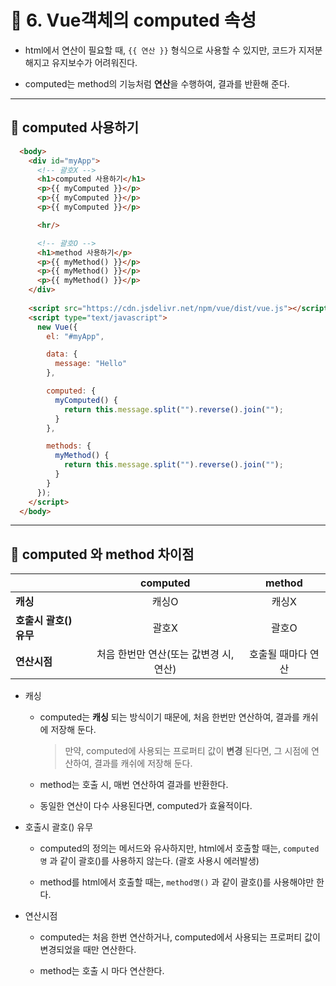# 🐫 6. Vue객체의 computed 속성

* html에서 연산이 필요할 때, ``{{ 연산 }}`` 형식으로 사용할 수 있지만, 코드가 지저분해지고 유지보수가 어려워진다.

* computed는 method의 기능처럼 **연산**을 수행하여, 결과를 반환해 준다.


---


## 🐫 computed 사용하기

  ```html
    <body>
      <div id="myApp">
        <!-- 괄호X -->
        <h1>computed 사용하기</h1>
        <p>{{ myComputed }}</p>
        <p>{{ myComputed }}</p>
        <p>{{ myComputed }}</p>

        <hr/>

        <!-- 괄호O -->
        <h1>method 사용하기</p>
        <p>{{ myMethod() }}</p>
        <p>{{ myMethod() }}</p>
        <p>{{ myMethod() }}</p>
      </div>
      
      <script src="https://cdn.jsdelivr.net/npm/vue/dist/vue.js"></script>
      <script type="text/javascript">
        new Vue({
          el: "#myApp",

          data: {
            message: "Hello"
          },

          computed: {
            myComputed() {
              return this.message.split("").reverse().join("");
            }
          },

          methods: {
            myMethod() {
              return this.message.split("").reverse().join("");
            }
          }
        });
      </script>
    </body>
  ```


---


## 🐫 computed 와 method 차이점

| | computed | method |
|---|:---:|:---:|
| **캐싱** | 캐싱O | 캐싱X |
| **호출시 괄호() 유무**| 괄호X | 괄호O |
| **연산시점** | 처음 한번만 연산(또는 값변경 시, 연산) | 호출될 때마다 연산 |

* 캐싱

  * computed는 **캐싱** 되는 방식이기 때문에, 처음 한번만 연산하여, 결과를 캐쉬에 저장해 둔다.

    > 만약, computed에 사용되는 프로퍼티 값이 **변경** 된다면, 그 시점에 연산하여, 결과를 캐쉬에 저장해 둔다.

  * method는 호출 시, 매번 연산하여 결과를 반환한다.

  * 동일한 연산이 다수 사용된다면, computed가 효율적이다.

* 호출시 괄호() 유무

  * computed의 정의는 메서드와 유사하지만, html에서 호출할 때는, ``computed명`` 과 같이 괄호()를 사용하지 않는다. (괄호 사용시 에러발생)

  * method를 html에서 호출할 때는, ``method명()`` 과 같이 괄호()를 사용해야만 한다.

* 연산시점

  * computed는 처음 한번 연산하거나, computed에서 사용되는 프로퍼티 값이 변경되었을 때만 연산한다.

  * method는 호출 시 마다 연산한다.
